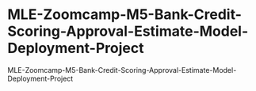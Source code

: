 # MLE-Zoomcamp-M5-Bank-Credit-Scoring-Approval-Estimate-Model-Deployment-Project
MLE-Zoomcamp-M5-Bank-Credit-Scoring-Approval-Estimate-Model-Deployment-Project
